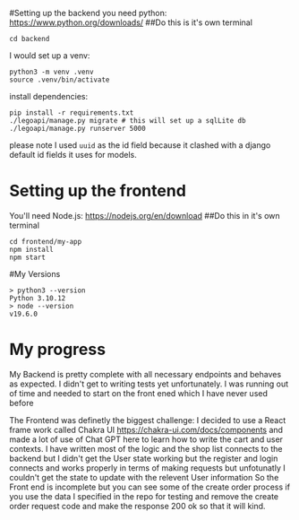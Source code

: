 #Setting up the backend
you need python: https://www.python.org/downloads/
##Do this is it's own terminal
```
cd backend
```
I would set up a venv:
```
python3 -m venv .venv
source .venv/bin/activate
```
install dependencies:
```
pip install -r requirements.txt
./legoapi/manage.py migrate # this will set up a sqlLite db
./legoapi/manage.py runserver 5000
```
please note I used `uuid` as the id field because it clashed with a django default id fields it uses for models.

# Setting up the frontend
 You'll need Node.js: https://nodejs.org/en/download
##Do this in it's own terminal
```
cd frontend/my-app
npm install
npm start
```
#My Versions
```
> python3 --version
Python 3.10.12
> node --version
v19.6.0
```

# My progress
My Backend is pretty complete with all necessary endpoints and behaves as expected. I didn't get to writing tests yet unfortunately. I was running out of time and needed to start on the front ened which I have never used before

The Frontend was definetly the biggest challenge: I decided to use a React frame work called Chakra UI https://chakra-ui.com/docs/components and made a lot of use of Chat GPT here to learn how to write the cart and user contexts. I have written most of the logic and the shop list connects to the backend but I didn't get the User state working but the register and login connects and works properly in terms of making requests but unfotunatly I couldn't get the state to update with the relevent User information So the Front end is incomplete but you can see some of the create order process if you use the data I specified in the repo for testing and remove the create order request code and make the response 200 ok so that it will kind.
